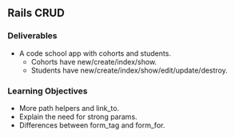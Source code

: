## Rails CRUD

### Deliverables

* A code school app with cohorts and students.
  * Cohorts have new/create/index/show.
  * Students have new/create/index/show/edit/update/destroy.

### Learning Objectives

* More path helpers and link_to.
* Explain the need for strong params.
* Differences between form_tag and form_for.
